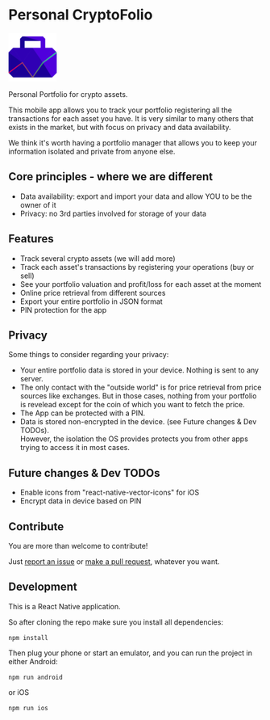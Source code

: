 # Personal CryptoFolio

![Personal CryptoFolio logo](https://github.com/improvein/personal-cryptofolio/blob/master/src/assets/images/main_logo.png)

Personal Portfolio for crypto assets.

This mobile app allows you to track your portfolio registering all the transactions for each asset you have. It is very similar to many others that exists in the market, but with focus on privacy and data availability.

We think it's worth having a portfolio manager that allows you to keep your information isolated and private from anyone else.

## Core principles - where we are different

* Data availability: export and import your data and allow YOU to be the owner of it
* Privacy: no 3rd parties involved for storage of your data

## Features

* Track several crypto assets (we will add more)
* Track each asset's transactions by registering your operations (buy or sell)
* See your portfolio valuation and profit/loss for each asset at the moment
* Online price retrieval from different sources
* Export your entire portfolio in JSON format
* PIN protection for the app

## Privacy
Some things to consider regarding your privacy:

* Your entire portfolio data is stored in your device. Nothing is sent to any server.
* The only contact with the "outside world" is for price retrieval from price sources like exchanges. But in those cases, nothing from your portfolio is revelead except for the coin of which you want to fetch the price.
* The App can be protected with a PIN.
* Data is stored non-encrypted in the device. (see Future changes & Dev TODOs).<br/>
  However, the isolation the OS provides protects you from other apps trying to access it in most cases.

## Future changes & Dev TODOs
* Enable icons from "react-native-vector-icons" for iOS
* Encrypt data in device based on PIN

## Contribute
You are more than welcome to contribute!

Just [report an issue](https://github.com/improvein/personal-cryptofolio/issues) or [make a pull request](https://github.com/improvein/personal-cryptofolio/pulls), whatever you want.

## Development
This is a React Native application.

So after cloning the repo make sure you install all dependencies:
```
npm install
```

Then plug your phone or start an emulator, and you can run the project in either Android:
```
npm run android
```
or iOS
```
npm run ios
```
